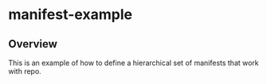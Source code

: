 # manifest-example

## Overview

This is an example of how to define a hierarchical set of manifests that work with repo.

